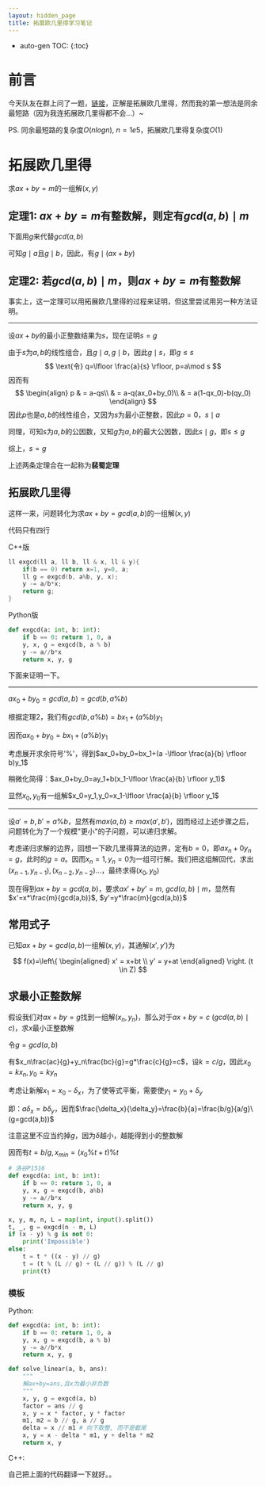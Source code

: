 ```yaml
---
layout: hidden_page
title: 拓展欧几里得学习笔记
---
```


* auto-gen TOC:
{:toc}
# 前言

今天队友在群上问了一题，[链接](https://ac.nowcoder.com/acm/contest/4853/D)，正解是拓展欧几里得，然而我的第一想法是同余最短路（因为我连拓展欧几里得都不会...）~



PS. 同余最短路的复杂度$O(nlogn),\ n=1e5$，拓展欧几里得复杂度$O(1)$



# 拓展欧几里得

求$ax+by=m$的一组解$(x,y)$




## 定理1: $ax+by=m$有整数解，则定有$gcd(a,b)\mid m$

下面用$g$来代替$gcd(a,b)$

可知$g\mid a$且$g\mid b$，因此，有$g \mid(ax+by)$



## 定理2: 若$gcd(a,b) \mid m$，则$ax+by=m$有整数解 

事实上，这一定理可以用拓展欧几里得的过程来证明，但这里尝试用另一种方法证明。

----

设$ax+by$的最小正整数结果为$s$，现在证明$s=g$

由于$s$为$a,b$的线性组合，且$g\mid a, g\mid b$，因此$g\mid s$，即$g\le s$
$$
\text{令} q=\lfloor \frac{a}{s} \rfloor, p=a\mod s
$$
因而有
$$
\begin{align}
p & = a-qs\\ 
& = a-q(ax_0+by_0)\\ 
& = a(1-qx_0)-b(qy_0)
\end{align}
$$
因此$p$也是$a,b$的线性组合，又因为$s$为最小正整数，因此$p=0$，$s\mid a$

同理，可知$s$为$a,b$的公因数，又知$g$为$a,b$的最大公因数，因此$s\mid g$，即$s\le g$

综上，$s=g$



上述两条定理合在一起称为**裴蜀定理**

## 拓展欧几里得

这样一来，问题转化为求$ax+by=gcd(a,b)$的一组解$(x,y)$

代码只有四行

C++版

```c++
ll exgcd(ll a, ll b, ll & x, ll & y){
    if(b == 0) return x=1, y=0, a;
    ll g = exgcd(b, a%b, y, x);
    y -= a/b*x;
    return g;
}
```

Python版


```python
def exgcd(a: int, b: int):
    if b == 0: return 1, 0, a
    y, x, g = exgcd(b, a % b)
    y -= a//b*x
    return x, y, g
```

下面来证明一下。

------

$ax_0+by_0=gcd(a,b)=gcd(b,a\%b)$

根据定理2，我们有$gcd(b, a\%b)=bx_1+(a\%b)y_1$

因而$ax_0+by_0=bx_1+(a\%b)y_1$

考虑展开求余符号'$\%$'，得到$ax_0+by_0=bx_1+(a -\lfloor \frac{a}{b} \rfloor b)y_1$

稍微化简得：$ax_0+by_0=ay_1+b(x_1-\lfloor \frac{a}{b} \rfloor y_1)$

显然$x_0,y_0$有一组解$x_0=y_1,y_0=x_1-\lfloor \frac{a}{b} \rfloor y_1$

------

设$a'=b,b'=a\%b$，显然有$max(a,b)\ge max(a', b')$，因而经过上述步骤之后，问题转化为了一个规模"更小"的子问题，可以递归求解。

考虑递归求解的边界，回想一下欧几里得算法的边界，定有$b=0$，即$ax_n+0y_n=g$，此时的$g=a$。因而$x_n=1,y_n=0$为一组可行解。我们把这组解回代，求出$(x_{n-1},y_{n-1}), (x_{n-2},y_{n-2})...$，最终求得$(x_0,y_0)$



现在得到$ax+by=gcd(a,b)$，要求$ax'+by'=m,\ gcd(a,b) \mid m$，显然有<span>$x'=x*\frac{m}{gcd(a,b)}$, $y'=y*\frac{m}{gcd(a,b)}$</span>



## 常用式子

已知$ax+by=gcd(a,b)$一组解$(x,y)$，其通解$(x',y')$为

$$
f(x)=\left\{ \begin{aligned} x' =  x+bt \\ y' =  y+at \end{aligned} \right. (t \in Z)
$$



## 求最小正整数解

假设我们对$ax+by=g$找到一组解$(x_n,y_n)$，那么对于$ax+by=c\ (gcd(a,b)\mid c)$，求$x$最小正整数解

令$g=gcd(a,b)$

有$x_n\frac{ac}{g}+y_n\frac{bc}{g}=g*\frac{c}{g}=c$，设$k=c/g$，因此$x_0=kx_n, y_0=ky_n$

考虑让新解$x_1=x_0-\delta_x$，为了使等式平衡，需要使$y_1=y_0+\delta_y$

即：$a\delta_x=b\delta_y$，因而$\frac{\delta_x}{\delta_y}=\frac{b}{a}=\frac{b/g}{a/g}\ (g=gcd(a,b))$

注意这里不应当约掉$g$，因为$\delta$越小，越能得到小的整数解

因而有$t=b/g,x_{min}=(x_0\%t+t)\%t$

```python
# 洛谷P1516
def exgcd(a: int, b: int):
    if b == 0: return 1, 0, a
    y, x, g = exgcd(b, a%b)
    y -= a//b*x
    return x, y, g

x, y, m, n, L = map(int, input().split())
t, _, g = exgcd(n - m, L)
if (x - y) % g is not 0:
    print('Impossible')
else:
    t = t * ((x - y) // g)
    t = (t % (L // g) + (L // g)) % (L // g)
    print(t)
```



### 模板

Python:

```python
def exgcd(a: int, b: int):
    if b == 0: return 1, 0, a
    y, x, g = exgcd(b, a % b)
    y -= a//b*x
    return x, y, g

def solve_linear(a, b, ans):
    """
    解ax+by=ans,且x为最小非负数
    """
    x, y, g = exgcd(a, b)
    factor = ans // g
    x, y = x * factor, y * factor
    m1, m2 = b // g, a // g
    delta = x // m1 # 向下取整, 而不是截尾
    x, y = x - delta * m1, y + delta * m2
    return x, y
```

C++:

自己把上面的代码翻译一下就好。。

